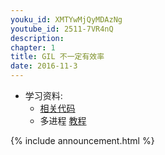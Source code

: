 ```yaml
---
youku_id: XMTYwMjQyMDAzNg
youtube_id: 2511-7VR4nQ
description: 
chapter: 1
title: GIL 不一定有效率
date: 2016-11-3
---
```

* 学习资料:
  * [相关代码](https://github.com/MorvanZhou/tutorials/blob/master/threadingTUT/thread5_GIL.py)
  * 多进程 [教程](/tutorials/python-basic/multiprocessing/)

{% include announcement.html %}